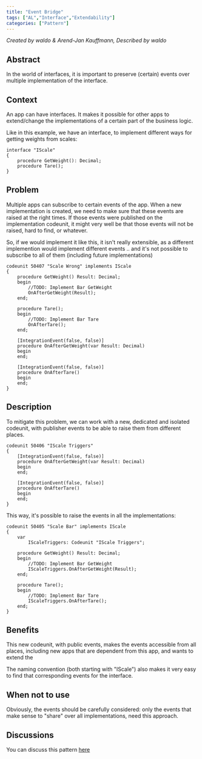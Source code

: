 ```yaml
---
title: "Event Bridge"
tags: ["AL","Interface","Extendability"]
categories: ["Pattern"]
---
```


_Created by waldo & Arend-Jan Kauffmann, Described by waldo_

## Abstract

In the world of interfaces, it is important to preserve (certain) events over multiple implementation of the interface.

## Context

An app can have interfaces.
It makes it possible for other apps to extend/change the implementations of a certain part of the business logic.

Like in this example, we have an interface, to implement different ways for getting weights from scales:

```AL
interface "IScale"
{
    procedure GetWeight(): Decimal;
    procedure Tare();
}
```

## Problem

Multiple apps can subscribe to certain events of the app.
When a new implementation is created, we need to make sure that these events are raised at the right times.  If those events were published on the implementation codeunit, it might very well be that those events will not be raised, hard to find, or whatever.

So, if we would implement it like this, it isn't really extensible, as a different implemention would implement different events .. and it's not possible to subscribe to all of them (including future implementations)

```AL
codeunit 50407 "Scale Wrong" implements IScale
{
    procedure GetWeight() Result: Decimal;
    begin
        //TODO: Implement Bar GetWeight
        OnAfterGetWeight(Result);
    end;

    procedure Tare();
    begin
        //TODO: Implement Bar Tare
        OnAfterTare();
    end;

    [IntegrationEvent(false, false)]
    procedure OnAfterGetWeight(var Result: Decimal)
    begin
    end;

    [IntegrationEvent(false, false)]
    procedure OnAfterTare()
    begin
    end;
}
```

## Description

To mitigate this problem, we can work with a new, dedicated and isolated codeunit, with publisher events to be able to raise them from different places.

```AL
codeunit 50406 "IScale Triggers"
{
    [IntegrationEvent(false, false)]
    procedure OnAfterGetWeight(var Result: Decimal)
    begin
    end;

    [IntegrationEvent(false, false)]
    procedure OnAfterTare()
    begin
    end;
}
```

This way, it's possible to raise the events in all the implementations:

```AL
codeunit 50405 "Scale Bar" implements IScale
{
    var
        IScaleTriggers: Codeunit "IScale Triggers";

    procedure GetWeight() Result: Decimal;
    begin
        //TODO: Implement Bar GetWeight
        IScaleTriggers.OnAfterGetWeight(Result);
    end;

    procedure Tare();
    begin
        //TODO: Implement Bar Tare
        IScaleTriggers.OnAfterTare();
    end;
}
```

## Benefits

This new codeunit, with public events, makes the events accessible from all places, including new apps that are dependent from this app, and wants to extend the 

The naming convention (both starting with "IScale") also makes it very easy to find that corresponding events for the interface.

## When not to use

Obviously, the events should be carefully considered: only the events that make sense to "share" over all implementations, need this approach.

## Discussions

You can discuss this pattern [here](https://github.com/microsoft/alguidelines/discussions/66)